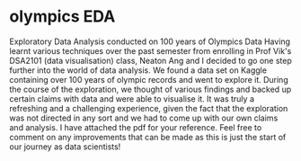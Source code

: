 # olympics EDA
Exploratory Data Analysis conducted on 100 years of Olympics Data 
Having learnt various techniques over the past semester from enrolling in Prof Vik's DSA2101 (data visualisation) class, Neaton Ang and I decided to go one step further into the world of data analysis. We found a data set on Kaggle containing over 100 years of olympic records and went to explore it. During the course of the exploration, we thought of various findings and backed up certain claims with data and were able to visualise it. It was truly a refreshing and a challenging experience, given the fact that the exploration was not directed in any sort and we had to come up with our own claims and analysis. I have attached the pdf for your reference. Feel free to comment on any improvements that can be made as this is just the start of our journey as data scientists!
